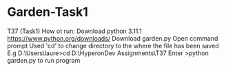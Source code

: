 # Garden-Task1
T37 (Task1) 
How ot run:
Download python 3.11.1  https://www.python.org/downloads/
Download garden.py
Open command prompt
Used 'cd' to change directory to the where the file has been saved 
E.g D:\Users\laure>cd D:\HyperonDev Assignments\T37
Enter >python garden.py to run program 
